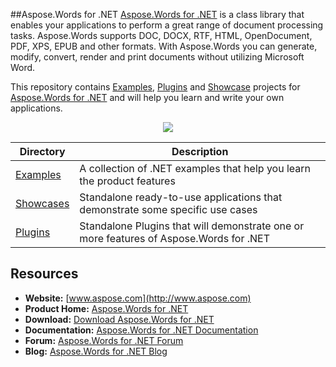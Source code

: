 ##Aspose.Words for .NET
[Aspose.Words for .NET](http://www.aspose.com/products/words/net) is a class library that enables your applications to perform a great range of document processing tasks. Aspose.Words supports DOC, DOCX, RTF, HTML, OpenDocument, PDF, XPS, EPUB and other formats. With Aspose.Words you can generate, modify, convert, render and print documents without utilizing Microsoft Word.


This repository contains [Examples](Examples), [Plugins](Plugins) and [Showcase](Showcases) projects for [Aspose.Words for .NET](http://www.aspose.com/products/words/net) and will help you learn and write your own applications.

<p align="center">

  <a title="Download complete Aspose.Words for .NET source code" href="https://github.com/asposewords/Aspose_Words_NET/archive/master.zip">
	<img src="https://raw.github.com/AsposeExamples/java-examples-dashboard/master/images/downloadZip-Button-Large.png" />
  </a>
</p>

Directory | Description
--------- | -----------
[Examples](Examples)  | A collection of .NET examples that help you learn the product features
[Showcases](Showcases)  | Standalone ready-to-use applications that demonstrate some specific use cases
[Plugins](Plugins)  | Standalone Plugins that will demonstrate one or more features of Aspose.Words for .NET

## Resources

+ **Website:** [www.aspose.com](http://www.aspose.com)
+ **Product Home:** [Aspose.Words for .NET](http://www.aspose.com/products/words/net)
+ **Download:** [Download Aspose.Words for .NET](http://www.aspose.com/downloads/words/net)
+ **Documentation:** [Aspose.Words for .NET Documentation](http://www.aspose.com/docs/display/wordsnet/Home)
+ **Forum:** [Aspose.Words for .NET Forum](http://www.aspose.com/community/forums/aspose.words-product-family/75/showforum.aspx)
+ **Blog:** [Aspose.Words for .NET Blog](http://www.aspose.com/blogs/aspose-products/aspose-words-product-family.html)
